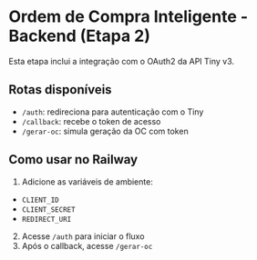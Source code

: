# Ordem de Compra Inteligente - Backend (Etapa 2)

Esta etapa inclui a integração com o OAuth2 da API Tiny v3.

## Rotas disponíveis

- `/auth`: redireciona para autenticação com o Tiny
- `/callback`: recebe o token de acesso
- `/gerar-oc`: simula geração da OC com token

## Como usar no Railway

1. Adicione as variáveis de ambiente:
- `CLIENT_ID`
- `CLIENT_SECRET`
- `REDIRECT_URI`

2. Acesse `/auth` para iniciar o fluxo
3. Após o callback, acesse `/gerar-oc`
